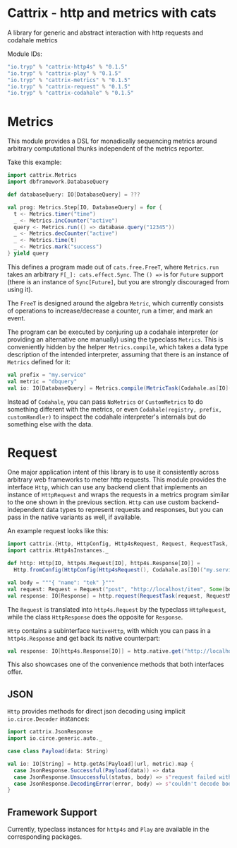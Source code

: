 # Cattrix - http and metrics with cats

A library for generic and abstract interaction with http requests and codahale metrics

Module IDs:

```sbt
"io.tryp" % "cattrix-http4s" % "0.1.5"
"io.tryp" % "cattrix-play" % "0.1.5"
"io.tryp" % "cattrix-metrics" % "0.1.5"
"io.tryp" % "cattrix-request" % "0.1.5"
"io.tryp" % "cattrix-codahale" % "0.1.5"
```

# Metrics

This module provides a DSL for monadically sequencing metrics around arbitrary computational thunks independent of the metrics reporter.

Take this example:

```scala
import cattrix.Metrics
import dbframework.DatabaseQuery

def databaseQuery: IO[DatabaseQuery] = ???

val prog: Metrics.Step[IO, DatabaseQuery] = for {
  t <- Metrics.timer("time")
  _ <- Metrics.incCounter("active")
  query <- Metrics.run(() => database.query("12345"))
  _ <- Metrics.decCounter("active")
  _ <- Metrics.time(t)
  _ <- Metrics.mark("success")
} yield query
```

This defines a program made out of `cats.free.FreeT`, where `Metrics.run` takes an arbitrary `F[_]: cats.effect.Sync`.
The `() =>` is for `Future` support (there is an instance of `Sync[Future]`, but you are strongly discouraged from using it).

The `FreeT` is designed around the algebra `Metric`, which currently consists of operations to increase/decrease a
counter, run a timer, and mark an event.

The program can be executed by conjuring up a codahale interpreter (or providing an alternative one manually) using the
typeclass `Metrics`. This is conveniently hidden by the helper `Metrics.compile`, which takes a data type description of
the intended interpreter, assuming that there is an instance of `Metrics` defined for it:

```scala
val prefix = "my.service"
val metric = "dbquery"
val io: IO[DatabaseQuery] = Metrics.compile(MetricTask(Codahale.as[IO](prefix), metric))(prog)
```

Instead of `Codahale`, you can pass `NoMetrics` or `CustomMetrics` to do something different with the metrics, or even
`Codahale(registry, prefix, customHandler)` to inspect the codahale interpreter's internals but do something else with
the data.

# Request

One major application intent of this library is to use it consistently across arbitrary web frameworks to meter http
requests.
This module provides the interface `Http`, which can use any backend client that implements an instance of
`HttpRequest` and wraps the requests in a metrics program similar to the one shown in the previous section.
`Http` can use custom backend-independent data types to represent requests and responses, but you can pass in the native
variants as well, if available.

An example request looks like this:

```scala
import cattrix.{Http, HttpConfig, Http4sRequest, Request, RequestTask, Response, Codahale, RequestMetric}
import cattrix.Http4sInstances._

def http: Http[IO, http4s.Request[IO], http4s.Response[IO]] =
  Http.fromConfig(HttpConfig(Http4sRequest(), Codahale.as[IO]("my.service")))

val body = """{ "name": "tek" }"""
val request: Request = Request("post", "http://localhost/item", Some(body), None, Nil)
val response: IO[Response] = http.request(RequestTask(request, RequestMetric.named("postItem")))
```

The `Request` is translated into `http4s.Request` by the typeclass `HttpRequest`, while the class `HttpResponse` does
the opposite for `Response`.

`Http` contains a subinterface `NativeHttp`, with which you can pass in a `http4s.Response` and get back its native
counterpart:

```scala
val response: IO[http4s.Response[IO]] = http.native.get("http://localhost/item/1", "getItem")
```

This also showcases one of the convenience methods that both interfaces offer.

## JSON

`Http` provides methods for direct json decoding using implicit `io.circe.Decoder` instances:

```scala
import cattrix.JsonResponse
import io.circe.generic.auto._

case class Payload(data: String)

val io: IO[String] = http.getAs[Payload](url, metric).map {
  case JsonResponse.Successful(Payload(data)) => data
  case JsonResponse.Unsuccessful(status, body) => s"request failed with status $status: $body"
  case JsonResponse.DecodingError(error, body) => s"couldn't decode body: $error ($body)"
}
```

## Framework Support

Currently, typeclass instances for `http4s` and `Play` are available in the corresponding packages.
